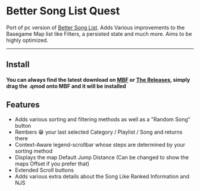 # Better Song List Quest

Port of pc version of [Better Song List](https://github.com/kinsi55/BeatSaber_BetterSongList/). Adds Various improvements to the Basegame Map list like Filters, a persisted state and much more. Aims to be highly optimized.

---

## Install

#### You can always find the latest download on [MBF](https://mbf.bsquest.xyz/) or [The Releases](https://github.com/kinsi55/BeatSaber_BetterSongList/releases), simply drag the .qmod onto MBF and it will be installed
## Features

- Adds various sorting and filtering methods as well as a "Random Song" button
- Rembers 😁 your last selected Category / Playlist / Song and returns there
- Context-Aware legend-scrollbar whose steps are determined by your sorting method
- Displays the map Default Jump Distance (Can be changed to show the maps Offset if you prefer that)
- Extended Scroll buttons
- Adds various extra details about the Song Like Ranked Information and NJS
